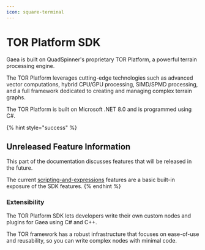 ```yaml
---
icon: square-terminal
---
```


# TOR Platform SDK

Gaea is built on QuadSpinner's proprietary TOR Platform, a powerful terrain processing engine.

The TOR Platform leverages cutting-edge technologies such as advanced vector computations, hybrid CPU/GPU processing, SIMD/SPMD processing, and a full framework dedicated to creating and managing complex terrain graphs.

The TOR Platform is built on Microsoft .NET 8.0 and is programmed using C#.

{% hint style="success" %}
## Unreleased Feature Information

This part of the documentation discusses features that will be released in the future.

The current [scripting-and-expressions](scripting-and-expressions/ "mention") features are a basic built-in exposure of the SDK features.
{% endhint %}

### &#x20;Extensibility

The TOR Platform SDK lets developers write their own custom nodes and plugins for Gaea using C# and C++.

The TOR framework has a robust infrastructure that focuses on ease-of-use and reusability, so you can write complex nodes with minimal code.

